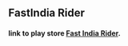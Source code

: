 ## FastIndia Rider

#### link to play store [Fast India Rider](https://play.google.com/store/apps/details?id=sdr.tecqza.homedelivery_deliveryboy). 